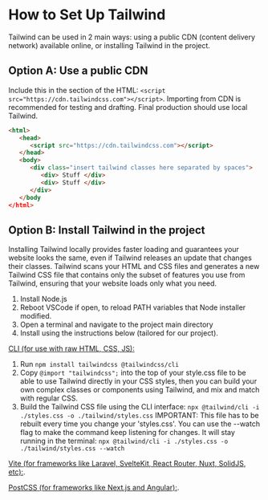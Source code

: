 # How to Set Up Tailwind

Tailwind can be used in 2 main ways: using a public CDN (content delivery network) available online, or installing Tailwind in the project.

## Option A: Use a public CDN

Include this in the <head> section of the HTML: `<script src="https://cdn.tailwindcss.com"></script>`. Importing from CDN is recommended for testing and drafting. Final production should use local Tailwind.

```html
<html>
   <head>
      <script src="https://cdn.tailwindcss.com"></script>
   </head>
   <body>
      <div class="insert tailwind classes here separated by spaces">
         <div> Stuff </div>
         <div> Stuff </div>
      </div>
   </body
</html>
```

## Option B: Install Tailwind in the project

Installing Tailwind locally provides faster loading and guarantees your website looks the same, even if Tailwind releases an update that changes their classes. Tailwind scans your HTML and CSS files and generates a new Tailwind CSS file that contains only the subset of features you use from Tailwind, ensuring that your website loads only what you need.

1. Install Node.js
2. Reboot VSCode if open, to reload PATH variables that Node installer modified.
3. Open a terminal and navigate to the project main directory
4. Install using the instructions below (tailored for our project).

[CLI (for use with raw HTML, CSS, JS):](https://tailwindcss.com/docs/installation/tailwind-cli)

1. Run `npm install tailwindcss @tailwindcss/cli`
2. Copy `@import "tailwindcss";` into the top of your style.css file to be able to use Tailwind directly in your CSS styles,
   then you can build your own complex classes or components using Tailwind, and mix and match with regular CSS.
3. Build the Tailwind CSS file using the CLI interface:
   `npx @tailwind/cli -i ./styles.css -o ./tailwind/styles.css`
   IMPORTANT: This file has to be rebuilt every time you change your 'styles.css'. You can use the --watch flag to make the command keep
   listening for changes. It will stay running in the terminal:
   `npx @tailwind/cli -i ./styles.css -o ./tailwind/styles.css --watch`

[Vite (for frameworks like Laravel, SvelteKit, React Router, Nuxt, SolidJS, etc):](https://tailwindcss.com/docs/installation/using-vite).

[PostCSS (for frameworks like Next.js and Angular):](https://tailwindcss.com/docs/installation/using-postcss).

